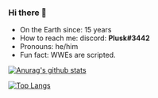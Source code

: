 ### Hi there 👋

<!--
**YuvrajGeek/YuvrajGeek** is a ✨ _special_ ✨ repository because its `README.md` (this file) appears on your GitHub profile.

Here are some ideas to get you started:

- 🔭 I’m currently working on ...
- 🌱 I’m currently learning ...
- 👯 I’m looking to collaborate on ...
- 🤔 I’m looking for help with ...
- 💬 Ask me about ...-->
-  On the Earth since: 15 years
-  How to reach me: discord: <strong>Plusk#3442</strong>
-  Pronouns: he/him
-  Fun fact: WWEs are scripted.

[![Anurag's github stats](https://github-readme-stats.vercel.app/api?username=YuvrajGeek&show_icons=true&theme=cobalt)](https://github.com/anuraghazra/github-readme-stats)


[![Top Langs](https://github-readme-stats.vercel.app/api/top-langs/?username=YuvrajGeek&layout=compact&show_icons=true&theme=cobalt&hide=HTML)](https://github.com/anuraghazra/github-readme-stats)
